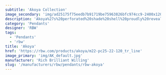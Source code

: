 ```yaml
---
subtitle: 'Akoya Collection'
image_secondary: 'img/ad25175f75eedb7b91719be75963826bfc974cc9-2400x1200.png'
description: 'Akoya%27s%20perforated%20shade%20shell%20proudly%20reveals%20a%20glass%20pearl%20bulb.%20This%20pendant%20light%20drops%20elegantly%2C%20exuding%20a%20warm%20LED%20glow%20and%20is%20best%20above%20a%20dining%20table%2C%20or%20strung%20together%20in%20a%20row.'
category: 'Pendants'
designer: 'RBW'
tags:
  - 'Pendants'
  - 'rbw'
title: 'Akoya'
href: 'https://rbw.com/products/akoya/m22-pc25-22-120_tr_line'
image_primary: 'img/AK_default.jpg'
manufacturer: 'Rich Brilliant Willing'
slug: '/manufacturers/rbw/pendants/rbw-akoya'
---
```

